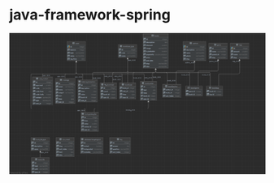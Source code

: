 # java-framework-spring   

![](https://github.com/shiriaeva/java-framework-spring/blob/main/homework11/bd.png)   




